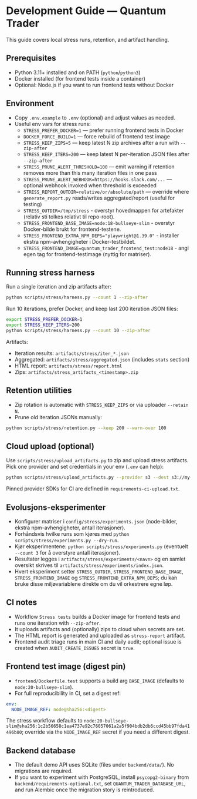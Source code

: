 # Development Guide — Quantum Trader

This guide covers local stress runs, retention, and artifact handling.

## Prerequisites
- Python 3.11+ installed and on PATH (`python`/`python3`)
- Docker installed (for frontend tests inside a container)
- Optional: Node.js if you want to run frontend tests without Docker

## Environment
- Copy `.env.example` to `.env` (optional) and adjust values as needed.
- Useful env vars for stress runs:
  - `STRESS_PREFER_DOCKER=1` — prefer running frontend tests in Docker
  - `DOCKER_FORCE_BUILD=1` — force rebuild of frontend test image
  - `STRESS_KEEP_ZIPS=5` — keep latest N zip archives after a run with `--zip-after`
  - `STRESS_KEEP_ITERS=200` — keep latest N per-iteration JSON files after `--zip-after`
  - `STRESS_PRUNE_ALERT_THRESHOLD=100` — emit warning if retention removes more than this many iteration files in one pass
  - `STRESS_PRUNE_ALERT_WEBHOOK=https://hooks.slack.com/...` — optional webhook invoked when threshold is exceeded
  - `STRESS_REPORT_OUTDIR=relative/or/absolute/path` — override where `generate_report.py` reads/writes aggregated/report (useful for testing)
  - `STRESS_OUTDIR=/tmp/stress` - overstyr hovedmappen for artefakter (relativ sti tolkes relativt til repo-root).
  - `STRESS_FRONTEND_BASE_IMAGE=node:18-bullseye-slim` - overstyr Docker-bilde brukt for frontend-testene.
  - `STRESS_FRONTEND_EXTRA_NPM_DEPS="playwright@1.39.0"` - installer ekstra npm-avhengigheter i Docker-testbildet.
  - `STRESS_FRONTEND_IMAGE=quantum_trader_frontend_test:node18` - angi egen tag for frontend-testimage (nyttig for matriser).

## Running stress harness
Run a single iteration and zip artifacts after:

```bash
python scripts/stress/harness.py --count 1 --zip-after
```

Run 10 iterations, prefer Docker, and keep last 200 iteration JSON files:

```bash
export STRESS_PREFER_DOCKER=1
export STRESS_KEEP_ITERS=200
python scripts/stress/harness.py --count 10 --zip-after
```

Artifacts:
- Iteration results: `artifacts/stress/iter_*.json`
- Aggregated: `artifacts/stress/aggregated.json` (includes `stats` section)
- HTML report: `artifacts/stress/report.html`
- Zips: `artifacts/stress_artifacts_<timestamp>.zip`

## Retention utilities
- Zip rotation is automatic with `STRESS_KEEP_ZIPS` or via uploader `--retain N`.
- Prune old iteration JSONs manually:

```bash
python scripts/stress/retention.py --keep 200 --warn-over 100
```

## Cloud upload (optional)
Use `scripts/stress/upload_artifacts.py` to zip and upload stress artifacts.
Pick one provider and set credentials in your env (`.env` can help):

```bash
python scripts/stress/upload_artifacts.py --provider s3 --dest s3://my-bucket/path/stress.zip --retries 3 --retry-delay 3 --retain 5
```

Pinned provider SDKs for CI are defined in `requirements-ci-upload.txt`.

## Evolusjons-eksperimenter
- Konfigurer matriser i `config/stress/experiments.json` (node-bilder, ekstra npm-avhengigheter, antall iterasjoner).
- Forhåndsvis hvilke runs som kjøres med `python scripts/stress/experiments.py --dry-run`.
- Kjør eksperimentene: `python scripts/stress/experiments.py` (eventuelt `--count 3` for å overstyre antall iterasjoner).
- Resultater legges i `artifacts/stress/experiments/<navn>` og en samlet oversikt skrives til `artifacts/stress/experiments/index.json`.
- Hvert eksperiment setter `STRESS_OUTDIR`, `STRESS_FRONTEND_BASE_IMAGE`, `STRESS_FRONTEND_IMAGE` og `STRESS_FRONTEND_EXTRA_NPM_DEPS`; du kan bruke disse miljøvariablene direkte om du vil orkestrere egne løp.

## CI notes
- Workflow `Stress tests` builds a Docker image for frontend tests and runs one iteration with `--zip-after`.
- It uploads artifacts and (optionally) zips to cloud when secrets are set.
- The HTML report is generated and uploaded as `stress-report` artifact.
- Frontend audit triage runs in main CI and daily audit; optional issue is created when `AUDIT_CREATE_ISSUES` secret is `true`.

## Frontend test image (digest pin)
- `frontend/Dockerfile.test` supports a build arg `BASE_IMAGE` (defaults to `node:20-bullseye-slim`).
- For full reproducibility in CI, set a digest ref:

```yaml
env:
  NODE_IMAGE_REF: node@sha256:<digest>
```

The stress workflow defaults to `node:20-bullseye-slim@sha256:1c2b56658c1ea4737e92c76057061a2a5f904bdb2db6ccd45bb97fda41496b80`; override via the `NODE_IMAGE_REF` secret if you need a different digest.
## Backend database
- The default demo API uses SQLite (files under `backend/data/`). No migrations are required.
- If you want to experiment with PostgreSQL, install `psycopg2-binary` from
  `backend/requirements-optional.txt`, set `QUANTUM_TRADER_DATABASE_URL`, and run Alembic once the
  migration story is reintroduced.
